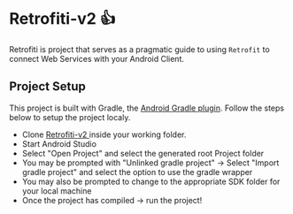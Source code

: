 # Retrofiti-v2 👍


Retrofiti is project that serves as a pragmatic guide to using `Retrofit` to connect Web Services with your Android Client.


## Project Setup

This project is built with Gradle, the [Android Gradle plugin](http://tools.android.com/tech-docs/new-build-system/user-guide). Follow the steps below to setup the project localy.

* Clone [Retrofiti-v2 ](https://github.com/TheDancerCodes/retrofiti-v2) inside your working folder.
* Start Android Studio
* Select "Open Project" and select the generated root Project folder
* You may be prompted with "Unlinked gradle project" -> Select "Import gradle project" and select
the option to use the gradle wrapper
* You may also be prompted to change to the appropriate SDK folder for your local machine
* Once the project has compiled -> run the project!